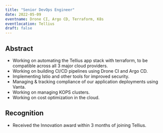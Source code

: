 ```yaml
---
title: "Senior DevOps Engineer"
date: 2022-05-09
eventname: Drone CI, Argo CD, Terraform, K8s
eventlocation: Tellius
draft: false
---
```



## Abstract

- Working on automating the Tellius app stack with terraform, to be compatible across all 3 major cloud providers.
- Working on building CI/CD pipelines using Drone CI and Argo CD.
- Implementing Istio and other tools for improved security.
- Managing & tracking compliance of our application deployments using Vanta.
- Working on managing KOPS clusters.
- Working on cost optimization in the cloud.


## Recognition
- Received the Innovation award within 3 months of joining Tellius.
